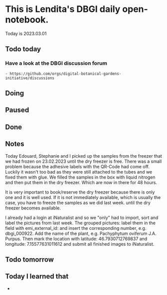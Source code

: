 
# This is Lendita's DBGI daily open-notebook.

Today is 2023.03.01

## Todo today

### Have a look at the DBGI discussion forum
    - https://github.com/orgs/digital-botanical-gardens-initiative/discussions
###
###

## Doing

## Paused

## Done

## Notes
Today Edouard, Stephanie and I picked up the samples from the freezer that we had frozen on 23.02.2023 until the dry freezer is free. There was a small problem because the adhesive labels with the QR-Code had come off. Luckily it wasn't too bad as they were still attached to the tubes and we fixed them with glue. 
We filled the samples in the box with liquid nitrogen and then put them in the dry freezer. Which are now in there for 48 hours. 

It is very important to book/reserve the dry freezer because there is only one and it is well used. If it is not immediately available, which is usually the case, you have to freeze the samples as we did last week. until the dry freezer becomes available. 

I already had a login at iNaturalist and so we "only" had to import, sort and label the pictures from last week. The grouped pictures: label them in the field with emi_external_id: and insert the corresponding number, e.g. dbgi_000922. Add the name of the plant, e.g. Pachyphytum oviferum J.A. Purpus. Then mark the location with latitude: 46.7930712769837 and longitude: 7.15577631011612 and submit all finished images to iNaturalist.



## Todo tomorrow

###
###
###


## Today I learned that

-